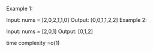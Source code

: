Example 1:

Input: nums = [2,0,2,1,1,0]
Output: [0,0,1,1,2,2]
Example 2:

Input: nums = [2,0,1]
Output: [0,1,2]

time complexity =o(1)
